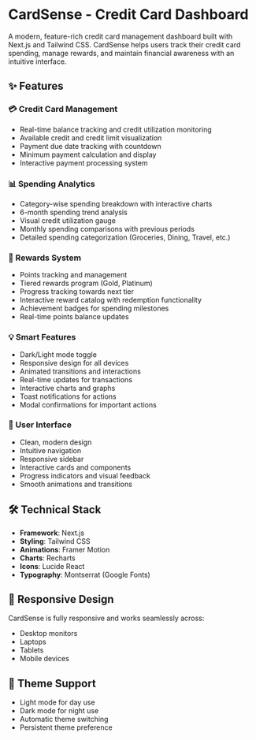 # CardSense - Credit Card Dashboard

A modern, feature-rich credit card management dashboard built with Next.js and Tailwind CSS. CardSense helps users track their credit card spending, manage rewards, and maintain financial awareness with an intuitive interface.


## ✨ Features

### 💳 Credit Card Management
- Real-time balance tracking and credit utilization monitoring
- Available credit and credit limit visualization
- Payment due date tracking with countdown
- Minimum payment calculation and display
- Interactive payment processing system

### 📊 Spending Analytics
- Category-wise spending breakdown with interactive charts
- 6-month spending trend analysis
- Visual credit utilization gauge
- Monthly spending comparisons with previous periods
- Detailed spending categorization (Groceries, Dining, Travel, etc.)

### 🎁 Rewards System
- Points tracking and management
- Tiered rewards program (Gold, Platinum)
- Progress tracking towards next tier
- Interactive reward catalog with redemption functionality
- Achievement badges for spending milestones
- Real-time points balance updates

### 💡 Smart Features
- Dark/Light mode toggle
- Responsive design for all devices
- Animated transitions and interactions
- Real-time updates for transactions
- Interactive charts and graphs
- Toast notifications for actions
- Modal confirmations for important actions

### 📱 User Interface
- Clean, modern design
- Intuitive navigation
- Responsive sidebar
- Interactive cards and components
- Progress indicators and visual feedback
- Smooth animations and transitions

## 🛠 Technical Stack

- **Framework**: Next.js
- **Styling**: Tailwind CSS
- **Animations**: Framer Motion
- **Charts**: Recharts
- **Icons**: Lucide React
- **Typography**: Montserrat (Google Fonts)

## 📱 Responsive Design

CardSense is fully responsive and works seamlessly across:
- Desktop monitors
- Laptops
- Tablets
- Mobile devices

## 🎨 Theme Support

- Light mode for day use
- Dark mode for night use
- Automatic theme switching
- Persistent theme preference
